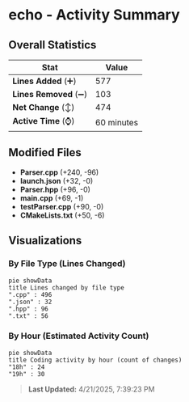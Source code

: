 # echo - Activity Summary 

## Overall Statistics

| Stat                   | Value                                                             |
| ---------------------- | ----------------------------------------------------------------- |
| **Lines Added** (➕)   | 577                                          |
| **Lines Removed** (➖) | 103                                        |
| **Net Change** (↕)    | 474                |
| **Active Time** (⌚)   | 60 minutes |


## Modified Files
- **Parser.cpp** (+240, -96)
- **launch.json** (+32, -0)
- **Parser.hpp** (+96, -0)
- **main.cpp** (+69, -1)
- **testParser.cpp** (+90, -0)
- **CMakeLists.txt** (+50, -6)

## Visualizations

### By File Type (Lines Changed)

```mermaid
pie showData
title Lines changed by file type
".cpp" : 496
".json" : 32
".hpp" : 96
".txt" : 56
```

### By Hour (Estimated Activity Count)

```mermaid
pie showData
title Coding activity by hour (count of changes)
"18h" : 24
"19h" : 30
```


> **Last Updated:** 4/21/2025, 7:39:23 PM